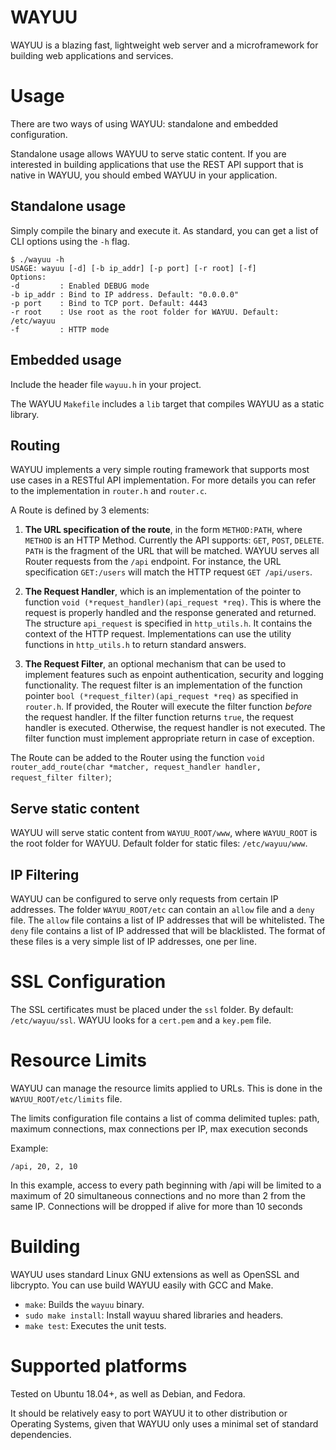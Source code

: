 # WAYUU

WAYUU is a blazing fast, lightweight web server and a microframework for building web applications and services.

# Usage
There are two ways of using WAYUU: standalone and embedded configuration. 

Standalone usage allows WAYUU to serve static content. If you are interested in building applications that use the REST API support that is native in WAYUU, you should embed WAYUU in your application.

## Standalone usage

Simply compile the binary and execute it. As standard, you can get a list of CLI options using the `-h` flag.

```
$ ./wayuu -h
USAGE: wayuu [-d] [-b ip_addr] [-p port] [-r root] [-f]
Options:
-d         : Enabled DEBUG mode
-b ip_addr : Bind to IP address. Default: "0.0.0.0"
-p port    : Bind to TCP port. Default: 4443
-r root    : Use root as the root folder for WAYUU. Default: /etc/wayuu
-f         : HTTP mode
```

## Embedded usage

Include the header file `wayuu.h` in your project. 

The WAYUU `Makefile` includes a `lib` target that compiles WAYUU as a static library. 

## Routing

WAYUU implements a very simple routing framework that supports most use cases in a RESTful API implementation. For more details you can refer to the implementation in `router.h` and `router.c`.

A Route is defined by 3 elements:
1. **The URL specification of the route**, in the form `METHOD:PATH`, where `METHOD` is an HTTP Method. Currently the API supports: `GET`, `POST`, `DELETE`. `PATH` is the fragment of the URL that will be matched. WAYUU serves all Router requests from the `/api` endpoint. For instance, the URL specification `GET:/users` will match the HTTP request `GET /api/users`.

2. **The Request Handler**, which is an implementation of the pointer to function `void (*request_handler)(api_request *req)`. This is where the request is properly handled and the response generated and returned. The structure `api_request` is specified in `http_utils.h`. It contains the context of the HTTP request. Implementations can use the utility functions in `http_utils.h` to return standard answers.

3. **The Request Filter**, an optional mechanism that can be used to implement features such as enpoint authentication, security and logging functionality. The request filter is an implementation of the function pointer `bool (*request_filter)(api_request *req)` as specified in `router.h`. If provided, the Router will execute the filter function *before* the request handler. If the filter function returns `true`, the request handler is executed. Otherwise, the request handler is not executed. The filter function must implement appropriate return in case of exception. 

The Route can be added to the Router using the function `void router_add_route(char *matcher, request_handler handler, request_filter filter)`;

## Serve static content

WAYUU will serve static content from `WAYUU_ROOT/www`, where `WAYUU_ROOT` is the root folder for WAYUU. Default folder for static files: `/etc/wayuu/www`.

## IP Filtering

WAYUU can be configured to serve only requests from certain IP addresses. The folder `WAYUU_ROOT/etc` can contain an `allow` file and a `deny` file. The `allow` file contains a list of IP addresses that will be whitelisted. The `deny` file contains a list of IP addressed that will be blacklisted. The format of these files is a very simple list of IP addresses, one per line.   

# SSL Configuration

The SSL certificates must be placed under the `ssl` folder. By default: `/etc/wayuu/ssl`. WAYUU looks for a `cert.pem` and a `key.pem` file.

# Resource Limits

WAYUU can manage the resource limits applied to URLs. This is done in the `WAYUU_ROOT/etc/limits` file. 

The limits configuration file contains a list of comma delimited tuples: path, maximum connections, max connections per IP, max execution seconds

Example:

  ```
  /api, 20, 2, 10
  ```

In this example, access to every path beginning with /api will be limited to a maximum of 20 simultaneous connections and no more than 2 from the same IP. Connections will be dropped if alive
for more than 10 seconds

# Building

WAYUU uses standard Linux GNU extensions as well as OpenSSL and libcrypto. You can use build WAYUU easily with GCC and Make. 

- `make`: Builds the `wayuu` binary.
- `sudo make install`: Install wayuu shared libraries and headers.
- `make test`: Executes the unit tests. 


# Supported platforms

Tested on Ubuntu 18.04+, as well as Debian, and Fedora. 

It should be relatively easy to port WAYUU it to other distribution or Operating Systems, given that WAYUU only uses a minimal set of standard dependencies.
